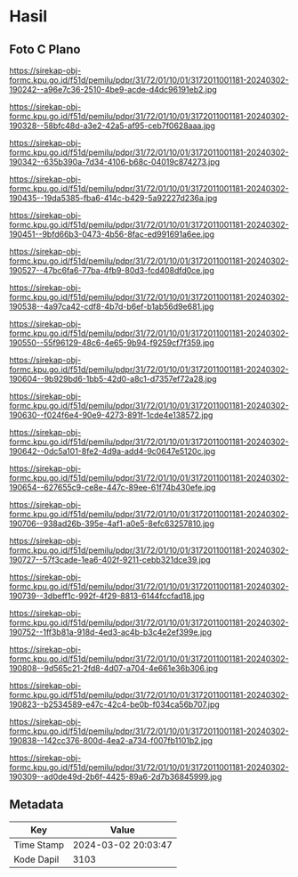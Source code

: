 # Hasil

## Foto C Plano

https://sirekap-obj-formc.kpu.go.id/f51d/pemilu/pdpr/31/72/01/10/01/3172011001181-20240302-190242--a96e7c36-2510-4be9-acde-d4dc96191eb2.jpg

https://sirekap-obj-formc.kpu.go.id/f51d/pemilu/pdpr/31/72/01/10/01/3172011001181-20240302-190328--58bfc48d-a3e2-42a5-af95-ceb7f0628aaa.jpg

https://sirekap-obj-formc.kpu.go.id/f51d/pemilu/pdpr/31/72/01/10/01/3172011001181-20240302-190342--635b390a-7d34-4106-b68c-04019c874273.jpg

https://sirekap-obj-formc.kpu.go.id/f51d/pemilu/pdpr/31/72/01/10/01/3172011001181-20240302-190435--19da5385-fba6-414c-b429-5a92227d236a.jpg

https://sirekap-obj-formc.kpu.go.id/f51d/pemilu/pdpr/31/72/01/10/01/3172011001181-20240302-190451--9bfd66b3-0473-4b56-8fac-ed991691a6ee.jpg

https://sirekap-obj-formc.kpu.go.id/f51d/pemilu/pdpr/31/72/01/10/01/3172011001181-20240302-190527--47bc6fa6-77ba-4fb9-80d3-fcd408dfd0ce.jpg

https://sirekap-obj-formc.kpu.go.id/f51d/pemilu/pdpr/31/72/01/10/01/3172011001181-20240302-190538--4a97ca42-cdf8-4b7d-b6ef-b1ab56d9e681.jpg

https://sirekap-obj-formc.kpu.go.id/f51d/pemilu/pdpr/31/72/01/10/01/3172011001181-20240302-190550--55f96129-48c6-4e65-9b94-f9259cf7f359.jpg

https://sirekap-obj-formc.kpu.go.id/f51d/pemilu/pdpr/31/72/01/10/01/3172011001181-20240302-190604--9b929bd6-1bb5-42d0-a8c1-d7357ef72a28.jpg

https://sirekap-obj-formc.kpu.go.id/f51d/pemilu/pdpr/31/72/01/10/01/3172011001181-20240302-190630--f024f6e4-90e9-4273-891f-1cde4e138572.jpg

https://sirekap-obj-formc.kpu.go.id/f51d/pemilu/pdpr/31/72/01/10/01/3172011001181-20240302-190642--0dc5a101-8fe2-4d9a-add4-9c0647e5120c.jpg

https://sirekap-obj-formc.kpu.go.id/f51d/pemilu/pdpr/31/72/01/10/01/3172011001181-20240302-190654--627655c9-ce8e-447c-89ee-61f74b430efe.jpg

https://sirekap-obj-formc.kpu.go.id/f51d/pemilu/pdpr/31/72/01/10/01/3172011001181-20240302-190706--938ad26b-395e-4af1-a0e5-8efc63257810.jpg

https://sirekap-obj-formc.kpu.go.id/f51d/pemilu/pdpr/31/72/01/10/01/3172011001181-20240302-190727--57f3cade-1ea6-402f-9211-cebb321dce39.jpg

https://sirekap-obj-formc.kpu.go.id/f51d/pemilu/pdpr/31/72/01/10/01/3172011001181-20240302-190739--3dbeff1c-992f-4f29-8813-6144fccfad18.jpg

https://sirekap-obj-formc.kpu.go.id/f51d/pemilu/pdpr/31/72/01/10/01/3172011001181-20240302-190752--1ff3b81a-918d-4ed3-ac4b-b3c4e2ef399e.jpg

https://sirekap-obj-formc.kpu.go.id/f51d/pemilu/pdpr/31/72/01/10/01/3172011001181-20240302-190808--9d565c21-2fd8-4d07-a704-4e661e36b306.jpg

https://sirekap-obj-formc.kpu.go.id/f51d/pemilu/pdpr/31/72/01/10/01/3172011001181-20240302-190823--b2534589-e47c-42c4-be0b-f034ca56b707.jpg

https://sirekap-obj-formc.kpu.go.id/f51d/pemilu/pdpr/31/72/01/10/01/3172011001181-20240302-190838--142cc376-800d-4ea2-a734-f007fb1101b2.jpg

https://sirekap-obj-formc.kpu.go.id/f51d/pemilu/pdpr/31/72/01/10/01/3172011001181-20240302-190309--ad0de49d-2b6f-4425-89a6-2d7b36845999.jpg


## Metadata

| Key        | Value               |
| ---------- | ------------------- |
| Time Stamp | 2024-03-02 20:03:47 |
| Kode Dapil | 3103                |



